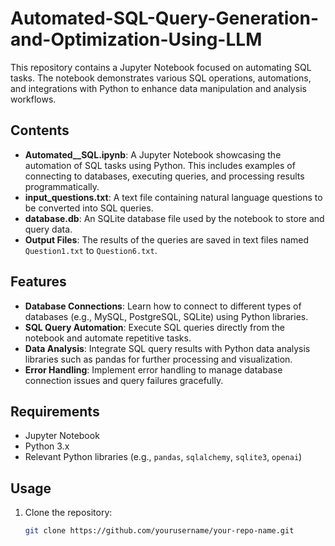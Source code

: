 # Automated-SQL-Query-Generation-and-Optimization-Using-LLM

This repository contains a Jupyter Notebook focused on automating SQL tasks. The notebook demonstrates various SQL operations, automations, and integrations with Python to enhance data manipulation and analysis workflows.

## Contents

- **Automated__SQL.ipynb**: A Jupyter Notebook showcasing the automation of SQL tasks using Python. This includes examples of connecting to databases, executing queries, and processing results programmatically.
- **input_questions.txt**: A text file containing natural language questions to be converted into SQL queries.
- **database.db**: An SQLite database file used by the notebook to store and query data.
- **Output Files**: The results of the queries are saved in text files named `Question1.txt` to `Question6.txt`.

## Features

- **Database Connections**: Learn how to connect to different types of databases (e.g., MySQL, PostgreSQL, SQLite) using Python libraries.
- **SQL Query Automation**: Execute SQL queries directly from the notebook and automate repetitive tasks.
- **Data Analysis**: Integrate SQL query results with Python data analysis libraries such as pandas for further processing and visualization.
- **Error Handling**: Implement error handling to manage database connection issues and query failures gracefully.

## Requirements

- Jupyter Notebook
- Python 3.x
- Relevant Python libraries (e.g., `pandas`, `sqlalchemy`, `sqlite3`, `openai`)

## Usage

1. Clone the repository:
   ```bash
   git clone https://github.com/yourusername/your-repo-name.git
